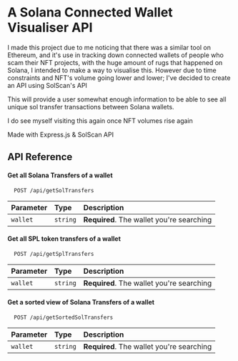 
# A Solana Connected Wallet Visualiser API

I made this project due to me noticing that there was a similar tool
on Ethereum, and it's use in tracking down connected wallets of people
who scam their NFT projects, with the huge amount of 
rugs that happened on Solana, I intended to make a way to visualise this.
However due to time constraints and NFT's volume going lower and lower;
I've decided to create an API using SolScan's API


This will provide a user somewhat enough information
to be able to see all unique sol transfer transactions between Solana wallets.

I do see myself visiting this again once NFT volumes rise again

Made with Express.js & SolScan API



## API Reference

#### Get all Solana Transfers of a wallet

```http
  POST /api/getSolTransfers
```

| Parameter | Type     | Description                |
| :-------- | :------- | :------------------------- |
| `wallet` | `string` | **Required**. The wallet you're searching |

#### Get all SPL token transfers of a wallet

```http
  POST /api/getSplTransfers
```

| Parameter | Type     | Description                       |
| :-------- | :------- | :-------------------------------- |
| `wallet`      | `string` | **Required**. The wallet you're searching |


#### Get a sorted view of Solana Transfers of a wallet
```http
  POST /api/getSortedSolTransfers
```

| Parameter | Type     | Description                       |
| :-------- | :------- | :-------------------------------- |
| `wallet`      | `string` | **Required**. The wallet you're searching |


